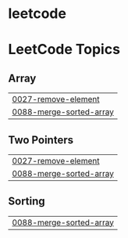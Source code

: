 # leetcode
<!---LeetCode Topics Start-->
# LeetCode Topics
## Array
|  |
| ------- |
| [0027-remove-element](https://github.com/yazansedih/leetcode/tree/master/0027-remove-element) |
| [0088-merge-sorted-array](https://github.com/yazansedih/leetcode/tree/master/0088-merge-sorted-array) |
## Two Pointers
|  |
| ------- |
| [0027-remove-element](https://github.com/yazansedih/leetcode/tree/master/0027-remove-element) |
| [0088-merge-sorted-array](https://github.com/yazansedih/leetcode/tree/master/0088-merge-sorted-array) |
## Sorting
|  |
| ------- |
| [0088-merge-sorted-array](https://github.com/yazansedih/leetcode/tree/master/0088-merge-sorted-array) |
<!---LeetCode Topics End-->